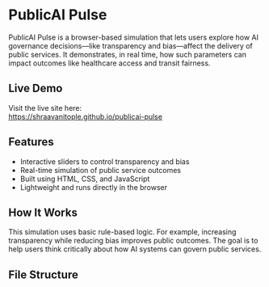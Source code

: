 # PublicAI Pulse

PublicAI Pulse is a browser-based simulation that lets users explore how AI governance decisions—like transparency and bias—affect the delivery of public services. It demonstrates, in real time, how such parameters can impact outcomes like healthcare access and transit fairness.

## Live Demo

Visit the live site here:  
https://shraavanitople.github.io/publicai-pulse

## Features

- Interactive sliders to control transparency and bias
- Real-time simulation of public service outcomes
- Built using HTML, CSS, and JavaScript
- Lightweight and runs directly in the browser

## How It Works

This simulation uses basic rule-based logic. For example, increasing transparency while reducing bias improves public outcomes. The goal is to help users think critically about how AI systems can govern public services.

## File Structure

